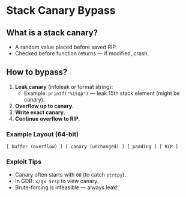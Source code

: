 # Stack Canary Bypass

## What is a stack canary?

- A random value placed before saved RIP.
- Checked before function returns — if modified, crash.

## How to bypass?

1. **Leak canary** (infoleak or format string):
   - Example: `printf("%15$p")` — leak 15th stack element (might be canary).
2. **Overflow up to canary**.
3. **Write exact canary**.
4. **Continue overflow to RIP**.

### Example Layout (64-bit)

```
[ buffer (overflow) ] [ canary (unchanged) ] [ padding ] [ RIP ]
```

### Exploit Tips

- Canary often starts with `00` (to catch `strcpy`).
- In GDB: `x/gx $rsp` to view canary.
- Brute-forcing is infeasible — always leak!
